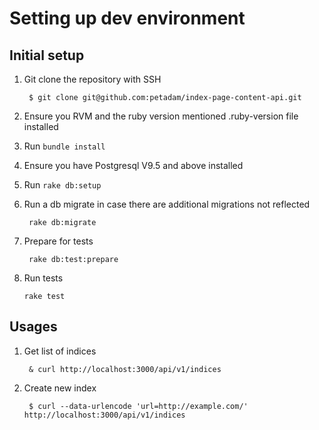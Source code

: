 # Setting up dev environment

## Initial setup

1. Git clone the repository with SSH

        $ git clone git@github.com:petadam/index-page-content-api.git

2. Ensure you RVM and the ruby version mentioned .ruby-version file installed

3. Run `bundle install`

4. Ensure you have Postgresql V9.5 and above installed

5. Run `rake db:setup`

5. Run a db migrate in case there are additional migrations not reflected

        rake db:migrate

9. Prepare for tests

        rake db:test:prepare

10. Run tests

        rake test

## Usages

1. Get list of indices

        & curl http://localhost:3000/api/v1/indices

2. Create new index

        $ curl --data-urlencode 'url=http://example.com/' http://localhost:3000/api/v1/indices
